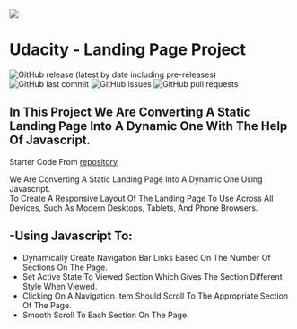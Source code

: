 <img src='https://drive.google.com/uc?id=1yBBgQEMIzwOpw4qlz0H7H87iurAfW5v8'>

# Udacity - Landing Page Project

![GitHub release (latest by date including pre-releases)](https://img.shields.io/github/v/release/AhmeddSaid/Landing-Page?include_prereleases)
![GitHub last commit](https://img.shields.io/github/last-commit/AhmeddSaid/Landing-Page)
![GitHub issues](https://img.shields.io/github/issues-raw/AhmeddSaid/Landing-Page)
![GitHub pull requests](https://img.shields.io/github/issues-pr/AhmeddSaid/Landing-Page)


## In This Project We Are Converting A Static Landing Page Into A Dynamic One With The Help Of Javascript.

Starter Code From [repository](https://github.com/udacity/fend/tree/refresh-2019/projects/landing-page)

We Are Converting A Static Landing Page Into A Dynamic One Using Javascript.<br>
To Create A Responsive Layout Of The Landing Page To Use Across All Devices, Such As Modern Desktops, Tablets, And Phone Browsers.

## -Using Javascript To: <br>
<ul>
    <li>Dynamically Create Navigation Bar Links Based On The Number Of Sections On The Page.</li>
    <li>Set Active State To Viewed Section Which Gives The Section Different Style When Viewed.</li>
    <li>Clicking On A Navigation Item Should Scroll To The Appropriate Section Of The Page.</li>
    <li>Smooth Scroll To Each Section On The Page.</li>
</ul>